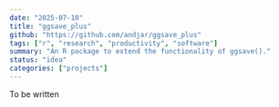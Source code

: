 ```yaml
---
date: "2025-07-10"
title: "ggsave_plus"
github: "https://github.com/andjar/ggsave_plus"
tags: ["r", "research", "productivity", "software"]
summary: "An R package to extend the functionality of ggsave()."
status: "idea"
categories: ["projects"]
---
```


To be written